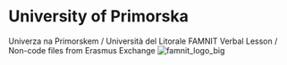 # University of Primorska
Univerza na Primorskem / Università del Litorale
FAMNIT
Verbal Lesson / Non-code files from Erasmus Exchange 
![famnit_logo_big](https://user-images.githubusercontent.com/64928475/164076230-b5105762-d5b4-47c3-a313-ad2afd5f7b6d.png)
